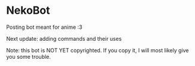 # NekoBot
Posting bot meant for anime :3

Next update: adding commands and their uses











Note: this bot is NOT YET copyrighted. If you copy it, I will most likely give you some trouble.
